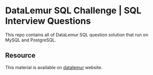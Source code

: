 # DataLemur SQL Challenge | SQL Interview Questions 
This repo contains all of DataLemur SQL question solution that run on MySQL and PostgreSQL.

## Resource
This material is available on [datalemur](https://datalemur.com/sql-tutorial) website.